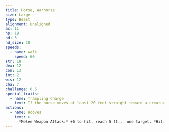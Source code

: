 ```yaml
---
title: Horse, Warhorse
size: Large
type: Beast
alignment: Unaligned
ac: 11
hp: 19
hd: 3
hd_size: 10
speeds:
  - name: walk
    speed: 60
str: 18
dex: 12
con: 13
int: 2
wis: 12
cha: 7
challenge: 0.5
special_traits:
  - name: Trampling Charge
    text: If the horse moves at least 20 feet straight toward a creature and then hits it with a hooves attack on the same turn, that target must succeed on a DC 14 Strength saving throw or be knocked prone. If the target is prone, the horse can make another attack with its hooves against it as a bonus action.
actions:
  - name: Hooves
    text: >
      *Melee Weapon Attack:* +6 to hit, reach 5 ft.,  one target. *Hit:* 11 (2d6 + 4) bludgeoning damage.
---
```

